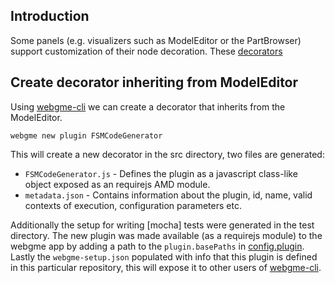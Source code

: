 ## Introduction
Some panels (e.g. visualizers such as ModelEditor or the PartBrowser) support customization of their node decoration.
These [decorators](https://github.com/webgme/webgme/wiki/GME-Decorators) 

## Create decorator inheriting from ModelEditor
Using [webgme-cli](https://github.com/webgme/webgme-cli) we can create a decorator that inherits from the ModelEditor.
 ```
 webgme new plugin FSMCodeGenerator
 ```
This will create a new decorator  in the src directory, two files are generated:
- `FSMCodeGenerator.js` - Defines the plugin as a javascript class-like object exposed as an requirejs AMD module.
- `metadata.json` - Contains information about the plugin, id, name, valid contexts of execution, configuration parameters etc.

Additionally the setup for writing [mocha] tests were generated in the test directory.
The new plugin was made available (as a requirejs module) to the webgme app by adding a path to the `plugin.basePaths` in [config.plugin](https://github.com/webgme/webgme/tree/master/config#plugin).
Lastly the `webgme-setup.json` populated with info that this plugin is defined in this particular repository, this will expose it to other users of [webgme-cli](https://github.com/webgme/webgme-cli).

